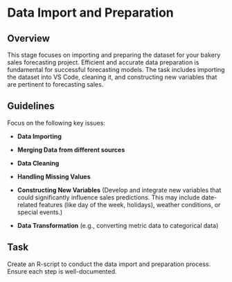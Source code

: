 # Data Import and Preparation

## Overview

This stage focuses on importing and preparing the dataset for your bakery sales forecasting project. Efficient and accurate data preparation is fundamental for successful forecasting models. The task includes importing the dataset into VS Code, cleaning it, and constructing new variables that are pertinent to forecasting sales.

## Guidelines

Focus on the following key issues:

- **Data Importing**

- **Merging Data from different sources**

- **Data Cleaning**

- **Handling Missing Values**

- **Constructing New Variables** (Develop and integrate new variables that could significantly influence sales predictions. This may include date-related features (like day of the week, holidays), weather conditions, or special events.)

- **Data Transformation** (e.g., converting metric data to categorical data)

## Task

Create an R-script to conduct the data import and preparation process. Ensure each step is well-documented.
